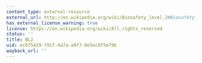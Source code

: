 ```yaml
---
content_type: external-resource
external_url: http://en.wikipedia.org/wiki/Biosafety_level_2#Biosafety_level_2
has_external_license_warning: true
license: https://en.wikipedia.org/wiki/All_rights_reserved
status: ''
title: BL2
uid: ec675429-791f-4a7a-a9f7-0e5ec8f5e79b
wayback_url: ''
---
```

